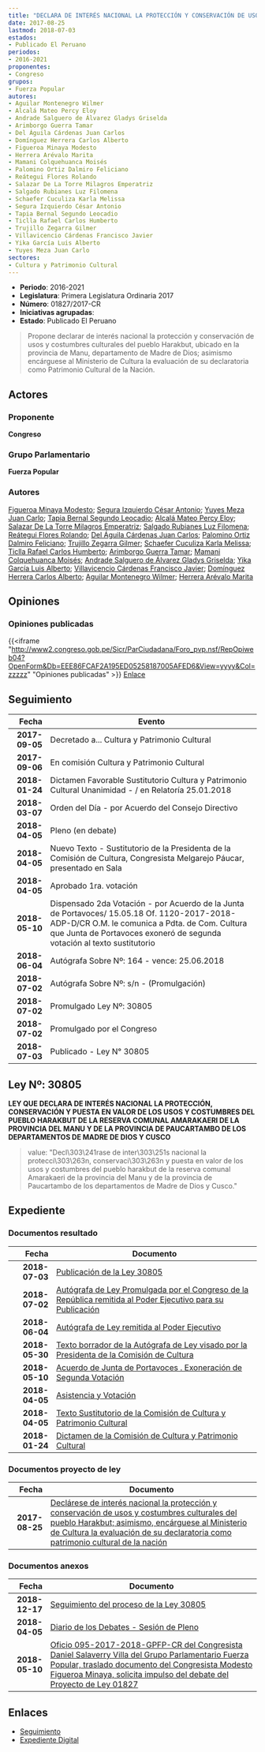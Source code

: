 ```yaml
---
title: "DECLARA DE INTERÉS NACIONAL LA PROTECCIÓN Y CONSERVACIÓN DE USOS Y COSTUMBRES CULTURALES DEL PUEBLO HARAKBUT; ENCAGUESE AL MINISTERIO DE CULTURA LA EVALUACIÍON DE SU DECLARATORIA COMO PATRIMONIO CULTURAL DE LA NACIÓN"
date: 2017-08-25
lastmod: 2018-07-03
estados:
- Publicado El Peruano
periodos:
- 2016-2021
proponentes:
- Congreso
grupos:
- Fuerza Popular
autores:
- Aguilar Montenegro Wilmer
- Alcalá Mateo Percy Eloy
- Andrade Salguero de Álvarez Gladys Griselda
- Arimborgo Guerra Tamar
- Del Águila Cárdenas Juan Carlos
- Domínguez Herrera Carlos Alberto
- Figueroa Minaya Modesto
- Herrera Arévalo Marita
- Mamani Colquehuanca Moisés
- Palomino Ortiz Dalmiro Feliciano
- Reátegui Flores Rolando
- Salazar De La Torre Milagros Emperatriz
- Salgado Rubianes Luz Filomena
- Schaefer Cuculiza Karla Melissa
- Segura Izquierdo César Antonio
- Tapia Bernal Segundo Leocadio
- Ticlla Rafael Carlos Humberto
- Trujillo Zegarra Gilmer
- Villavicencio Cárdenas Francisco Javier
- Yika García Luis Alberto
- Yuyes Meza Juan Carlo
sectores:
- Cultura y Patrimonio Cultural
---
```

- **Periodo**: 2016-2021
- **Legislatura**: Primera Legislatura Ordinaria 2017
- **Número**: 01827/2017-CR
- **Iniciativas agrupadas**: 
- **Estado**: Publicado El Peruano

> Propone declarar de interés nacional la protección y conservación de usos y costumbres culturales del pueblo Harakbut, ubicado en la provincia de Manu, departamento de Madre de Dios; asimismo encárguese al Ministerio de Cultura la evaluación de su declaratoria como Patrimonio Cultural de la Nación.


## Actores

### Proponente

**Congreso**

### Grupo Parlamentario

**Fuerza Popular**

### Autores

[Figueroa Minaya Modesto](mailto:mailto:mfigueroam@congreso.gob.pe); [Segura Izquierdo César Antonio](mailto:mailto:csegura@congreso.gob.pe); [Yuyes Meza Juan Carlo](mailto:mailto:jyuyes@congreso.gob.pe); [Tapia Bernal Segundo Leocadio](mailto:mailto:stapia@congreso.gob.pe); [Alcalá Mateo Percy Eloy](mailto:mailto:palcala@congreso.gob.pe); [Salazar De La Torre Milagros Emperatriz](mailto:mailto:msalazard@congreso.gob.pe); [Salgado Rubianes Luz Filomena](mailto:mailto:lsalgado@congreso.gob.pe); [Reátegui Flores Rolando](mailto:mailto:rreategui@congreso.gob.pe); [Del Águila Cárdenas Juan Carlos](mailto:mailto:jdelaguila@congreso.gob.pe); [Palomino Ortiz Dalmiro Feliciano](mailto:mailto:dfpalomino@congreso.gob.pe); [Trujillo Zegarra Gilmer](mailto:mailto:gtrujilloz@congreso.gob.pe); [Schaefer Cuculiza Karla Melissa](mailto:mailto:kschaefer@congreso.gob.pe); [Ticlla Rafael Carlos Humberto](mailto:mailto:cticlla@congreso.gob.pe); [Arimborgo Guerra Tamar](mailto:mailto:tarimborgo@congreso.gob.pe); [Mamani Colquehuanca Moisés](mailto:mailto:mmamani@congreso.gob.pe); [Andrade Salguero de Álvarez Gladys Griselda](mailto:mailto:gandrade@congreso.gob.pe); [Yika García Luis Alberto](mailto:mailto:lyika@congreso.gob.pe); [Villavicencio Cárdenas Francisco Javier](mailto:mailto:fvillavicencio@congreso.gob.pe); [Domínguez Herrera Carlos Alberto](mailto:mailto:cdominguez@congreso.gob.pe); [Aguilar Montenegro Wilmer](mailto:mailto:waguilar@congreso.gob.pe); [Herrera Arévalo Marita](mailto:mailto:mherrera@congreso.gob.pe)

## Opiniones

### Opiniones publicadas

{{<iframe "http://www2.congreso.gob.pe/Sicr/ParCiudadana/Foro_pvp.nsf/RepOpiweb04?OpenForm&Db=EEE86FCAF2A195ED05258187005AFED6&View=yyyy&Col=zzzzz" "Opiniones publicadas" >}}
[Enlace](http://www2.congreso.gob.pe/Sicr/ParCiudadana/Foro_pvp.nsf/RepOpiweb04?OpenForm&Db=EEE86FCAF2A195ED05258187005AFED6&View=yyyy&Col=zzzzz)


## Seguimiento

| Fecha | Evento |
|------:|--------|
| **2017-09-05** | Decretado a... Cultura y Patrimonio Cultural |
| **2017-09-06** | En comisión Cultura y Patrimonio Cultural |
| **2018-01-24** | Dictamen Favorable Sustitutorio Cultura y Patrimonio Cultural Unanimidad - / en Relatoría 25.01.2018 |
| **2018-03-07** | Orden del Día - por Acuerdo del Consejo Directivo |
| **2018-04-05** | Pleno (en debate) |
| **2018-04-05** | Nuevo Texto - Sustitutorio de la Presidenta de la Comisión de Cultura, Congresista Melgarejo Páucar, presentado en Sala |
| **2018-04-05** | Aprobado 1ra. votación |
| **2018-05-10** | Dispensado 2da Votación - por Acuerdo de la Junta de Portavoces/ 15.05.18 Of. 1120-2017-2018-ADP-D/CR O.M. le comunica a Pdta. de Com. Cultura que Junta de Portavoces exoneró de segunda votación al texto sustitutorio |
| **2018-06-04** | Autógrafa Sobre Nº: 164 - vence: 25.06.2018 |
| **2018-07-02** | Autógrafa Sobre Nº: s/n - (Promulgación) |
| **2018-07-02** | Promulgado Ley Nº: 30805 |
| **2018-07-02** | Promulgado por el Congreso |
| **2018-07-03** | Publicado - Ley N° 30805 |

## Ley Nº: 30805

**LEY QUE DECLARA DE INTERÉS NACIONAL LA PROTECCIÓN, CONSERVACIÓN Y PUESTA EN VALOR DE LOS USOS Y COSTUMBRES DEL PUEBLO HARAKBUT DE LA RESERVA COMUNAL AMARAKAERI DE LA PROVINCIA DEL MANU Y DE LA PROVINCIA DE PAUCARTAMBO DE LOS DEPARTAMENTOS DE MADRE DE DIOS Y CUSCO**

> value: "Decl\303\241rase de inter\303\251s nacional la protecci\303\263n, conservaci\303\263n y puesta en valor de los usos y costumbres del pueblo harakbut de la reserva comunal Amarakaeri de la provincia del Manu y de la provincia de Paucartambo de los departamentos de Madre de Dios y Cusco."


## Expediente

### Documentos resultado

| Fecha | Documento |
|------:|-----------|
| **2018-07-03** | [Publicación de la Ley 30805](http://www.leyes.congreso.gob.pe/Documentos/2016_2021/ADLP/Normas_Legales/30805-LEY.pdf) |
| **2018-07-02** | [Autógrafa de Ley Promulgada por el Congreso de la República remitida al Poder Ejecutivo para su Publicación](http://www.leyes.congreso.gob.pe/Documentos/2016_2021/ADLP/Texto_Aprobado/AU0182720180702.pdf) |
| **2018-06-04** | [Autógrafa de Ley remitida al Poder Ejecutivo](http://www.leyes.congreso.gob.pe/Documentos/2016_2021/Autografas/Ley_y_de_Resolucion_Legislativa/AU0182720180604.pdf) |
| **2018-05-30** | [Texto borrador de la Autógrafa de Ley visado por la Presidenta de la Comisión de Cultura](http://www.leyes.congreso.gob.pe/Documentos/2016_2021/Texto_Borrador_de_Autografa/BAU0182720180530.pdf) |
| **2018-05-10** | [Acuerdo de Junta de Portavoces . Exoneración de Segunda Votación](http://www.leyes.congreso.gob.pe/Documentos/2016_2021/Acuerdos/Junta_Portavoces/AJPSV00182720180310.pdf) |
| **2018-04-05** | [Asistencia y Votación](http://www.leyes.congreso.gob.pe/Documentos/2016_2021/Asistencia_y_Votacion/Proyectos_de_Ley/AV0182720180405.pdf) |
| **2018-04-05** | [Texto Sustitutorio de la Comisión de Cultura y Patrimonio Cultural](http://www.leyes.congreso.gob.pe/Documentos/2016_2021/Texto_Sustitutorio/Proyectos_de_Ley/TS0182720180405.pdf) |
| **2018-01-24** | [Dictamen de la Comisión de Cultura y Patrimonio Cultural](http://www.leyes.congreso.gob.pe/Documentos/2016_2021/Dictamenes/Proyectos_de_Ley/01827DC05MAY20180124.pdf) |

### Documentos proyecto de ley

| Fecha | Documento |
|------:|-----------|
| **2017-08-25** | [Declárese de interés nacional la protección y conservación de usos y costumbres culturales del pueblo Harakbut; asimismo, encárguese al Ministerio de Cultura la evaluación de su declaratoria como patrimonio cultural de la nación](http://www.leyes.congreso.gob.pe/Documentos/2016_2021/Proyectos_de_Ley_y_de_Resoluciones_Legislativas/PL0182720170825.pdf) |

### Documentos anexos

| Fecha | Documento |
|------:|-----------|
| **2018-12-17** | [Seguimiento del proceso de la Ley 30805](http://www.leyes.congreso.gob.pe/Documentos/2016_2021/Seguimiento_de_Proyectos_de_Ley/01827PL20181217.pdf) |
| **2018-04-05** | [Diario de los Debates - Sesión de Pleno](http://www.leyes.congreso.gob.pe/Documentos/2016_2021/ADLP/Diario_Debates/30805-TDD.pdf) |
| **2018-05-10** | [Oficio 095-2017-2018-GPFP-CR del Congresista Daniel Salaverry Villa del Grupo Parlamentario Fuerza Popular, traslado documento del Congresista Modesto Figueroa Minaya, solicita impulso del debate del Proyecto de Ley 01827](http://www.leyes.congreso.gob.pe/Documentos/2016_2021/Oficios/Grupos_Parlamentarios/OFICIO-095-2017-2018-GPFP-CR.pdf) |

## Enlaces

- [Seguimiento](http://www2.congreso.gob.pe/Sicr/TraDocEstProc/CLProLey2016.nsf/f7fff46988ca05b1052578e100829cc7/231fef0c981e040105258187005c7ae4?OpenDocument)
- [Expediente Digital](http://www2.congreso.gob.pe/Sicr/TraDocEstProc/Expvirt_2011.nsf/visbusqptramdoc1621/01827?opendocument)

